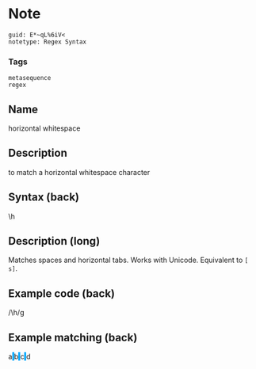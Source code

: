 # Note
```
guid: E*~qL%6iV<
notetype: Regex Syntax
```

### Tags
```
metasequence
regex
```

## Name
horizontal whitespace

## Description
to match a horizontal whitespace character

## Syntax (back)
<div><div>\h</div></div>

## Description (long)
Matches spaces and horizontal tabs. Works with Unicode. Equivalent to <code>[ s]</code>.

## Example code (back)
/\h/g

## Example matching (back)
<div>a<span style="background-color: rgb(0, 170, 255);"> </span>b<span style="background-color: rgb(0, 170, 255);"> </span>c<span style="background-color: rgb(0, 170, 255);">    </span>d
</div>
